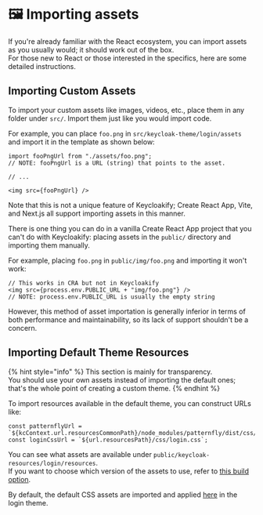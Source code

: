 # 🖼 Importing assets

If you're already familiar with the React ecosystem, you can import assets as you usually would; it should work out of the box.\
For those new to React or those interested in the specifics, here are some detailed instructions.

## Importing Custom Assets

To import your custom assets like images, videos, etc., place them in any folder under `src/`. Import them just like you would import code.

For example, you can place `foo.png` in `src/keycloak-theme/login/assets` and import it in the template as shown below:

```tsx
import fooPngUrl from "./assets/foo.png";
// NOTE: fooPngUrl is a URL (string) that points to the asset.

// ...

<img src={fooPngUrl} />
```

Note that this is not a unique feature of Keycloakify; Create React App, Vite, and Next.js all support importing assets in this manner.

There is one thing you can do in a vanilla Create React App project that you can't do with Keycloakify: placing assets in the `public/` directory and importing them manually.

For example, placing `foo.png` in `public/img/foo.png` and importing it won't work:

```tsx
// This works in CRA but not in Keycloakify
<img src={process.env.PUBLIC_URL + "img/foo.png"} />
// NOTE: process.env.PUBLIC_URL is usually the empty string
```

However, this method of asset importation is generally inferior in terms of both performance and maintainability, so its lack of support shouldn't be a concern.

## Importing Default Theme Resources

{% hint style="info" %}
This section is mainly for transparency.\
You should use your own assets instead of importing the default ones; that's the whole point of creating a custom theme.
{% endhint %}

To import resources available in the default theme, you can construct URLs like:

```tsx
const patternflyUrl = `${kcContext.url.resourcesCommonPath}/node_modules/patternfly/dist/css/patternfly.min.css`;
const loginCssUrl = `${url.resourcesPath}/css/login.css`;
```

You can see what assets are available under `public/keycloak-resources/login/resources`.\
If you want to choose which version of the assets to use, refer to [this build option](build-options.md#loginthemeresourcesfromkeycloakversion).

By default, the default CSS assets are imported and applied [here](https://github.com/keycloakify/keycloakify/blob/402c6fc64a26268b6f2f7222e4f11ff07de452f8/src/login/Template.tsx#L35-L38C19) in the login theme.
